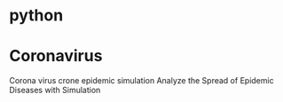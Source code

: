 # python
# Coronavirus
Corona virus
crone epidemic simulation
Analyze the Spread of Epidemic Diseases with Simulation 
